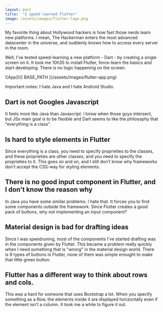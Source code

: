 ```yaml
---
layout: post
title:  "I speed-learned Flutter"
image: /assets/images/flutter-logo.png
---
```


My favorite thing about Hollywood hackers is how fast those nerds learn new platforms. I mean, The Hackerman enters the most advanced datacenter in the universe, and suddenly knows how to access every server in the room.

Well, I've tested speed-learning a new platform - Dart - by creating a single screen on it. It took me 10h35 to install Flutter, force-learn the basics and start developing. There is no logic happening on the screen.

![App]({{ BASE_PATH }}/assets/images/flutter-app.png)

Important notes: I hate Java and I hate Android Studio.

## Dart is not Googles Javascript
It feels more like Java than Javascript. I know when those guys intersect, but JSs main goal is to be flexible and Dart seems to like the philosophy that "everything is a class". 

## Is hard to style elements in Flutter
Since everything is a class, you need to specify proprieties to the classes, and these proprieties are other classes, and you need to specify the proprieties to it. This goes on and on, and I still don't know why frameworks don't accept the CSS-way for styling elements.

## There is no good input component in Flutter, and I don't know the reason why
In Java you have some similar problems. I hate that. It forces you to find some components outside the framework. Since Flutter creates a good pack of buttons, why not implementing an input component?

## Material design is bad for drafting ideas
Since I was speedruning, most of the components I've started drafting was in the components given by Flutter. This became a problem really quickly when I need something that is "wrong" in the material design world. There is 9 types of buttons in Flutter, none of them was simple enought to make that little green button. 

## Flutter has a different way to think about rows and cols.
This was a hard for someone that uses Bootstrap a lot. When you specify something as a Row, the elements inside it are displayed horizontally even if the element isn't a column. It took me a while to figure it out. 


